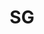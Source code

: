 ---
name: "John Doe"
title: "SG"
mail: "john.doe@ec-lyon.fr"
image: "/site-wei/image/home_gallery/gallery01.jpg"
---